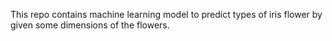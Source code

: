 This repo contains machine learning model to predict types of iris flower by given some dimensions of the flowers.

